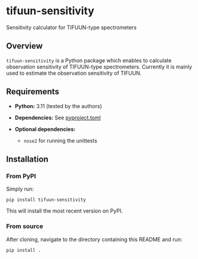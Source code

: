 # tifuun-sensitivity

Sensitivity calculator for TIFUUN-type spectrometers

## Overview

`tifuun-sensitivity` is a Python package which enables to calculate observation sensitivity of TIFUUN-type spectrometers.
Currently it is mainly used to estimate the observation sensitivity of TIFUUN.

## Requirements

- **Python:** 3.11 (tested by the authors)
- **Dependencies:** See [pyproject.toml](https://github.com/tifuun/tifuun-sensitivity/blob/main/pyproject.toml)

- **Optional dependencies:** 
    - `nose2` for running the unittests

## Installation
### From PyPI
Simply run:
```shell
pip install tifuun-sensitivity
```
This will install the most recent version on PyPI.

### From source
After cloning, navigate to the directory containing this README and run:
```shell
pip install .
```

